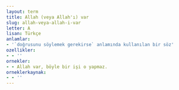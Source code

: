 ```yaml
---
layout: term
title: Allah (veya Allah'ı) var
slug: allah-veya-allah-i-var
letter: A
lisan: Türkçe
anlamlar:
- '`doğrusunu söylemek gerekirse` anlamında kullanılan bir söz'
ozellikler:
- - ''
ornekler:
- - Allah var, böyle bir işi o yapmaz.
orneklerkaynak:
- - ''
---
```

